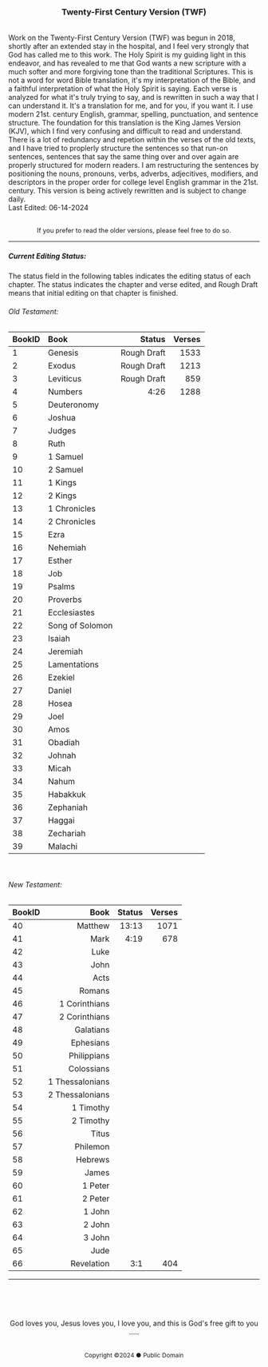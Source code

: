 <h3 style="text-align: center;">Twenty-First Century Version (TWF)</h3>
<br>
Work on the Twenty-First Century Version (TWF) was begun in 2018, shortly after an extended stay in the hospital, and I feel very strongly that God has called me to this work. The Holy Spirit is my guiding light in this endeavor, and has revealed to me that God wants a new scripture with a much softer and more forgiving tone than the traditional Scriptures. This is not a word for word Bible translation, it's my interpretation of the Bible, and a faithful interpretation of what the Holy Spirit is saying. Each verse is analyzed for what it's truly trying to say, and is rewritten in such a way that I can understand it. It's a translation for me, and for you, if you want it. I use modern 21st. century English, grammar, spelling, punctuation, and sentence structure. The foundation for this translation is the King James Version (KJV), which I find very confusing and difficult to read and understand. There is a lot of redundancy and repetion within the verses of the old texts, and I have tried to proplerly structure the sentences so that run-on sentences, sentences that say the same thing over and over again are properly structured for modern readers. I am restructuring the sentences by positioning the nouns, pronouns, verbs, adverbs, adjecitives, modifiers, and descriptors in the proper order for college level English grammar in the 21st. century. This version is being actively rewritten and is subject to change daily.
<br>
Last Edited: 06-14-2024
<br><br>
<p style="font-size: .8rem; text-align: center;">If you prefer to read the older versions, please feel free to do so.</>

<br>

---

##### Current Editing Status:
The status field in the following tables indicates the editing status of each chapter. The status indicates the chapter and verse edited, and Rough Draft means that initial editing on that chapter is finished.

###### Old Testament:
|BookID|Book|Status |Verses|
|:---  |:---| ---:  | ---: |
|1 |Genesis         |Rough Draft|1533|
|2 |Exodus          |Rough Draft|1213|
|3 |Leviticus       |Rough Draft|859 |
|4 |Numbers         |4:26       |1288|
|5 |Deuteronomy     ||
|6 |Joshua          ||
|7 |Judges          ||
|8 |Ruth            ||
|9 |1 Samuel        ||
|10|2 Samuel        ||
|11|1 Kings         ||
|12|2 Kings         ||
|13|1 Chronicles    ||
|14|2 Chronicles    ||
|15|Ezra            ||
|16|Nehemiah        ||
|17|Esther          ||
|18|Job             ||
|19|Psalms          ||
|20|Proverbs        ||
|21|Ecclesiastes    ||
|22|Song of Solomon ||
|23|Isaiah          ||
|24|Jeremiah        ||
|25|Lamentations    ||
|26|Ezekiel         ||
|27|Daniel          ||
|28|Hosea           ||
|29|Joel            ||
|30|Amos            ||
|31|Obadiah         ||
|32|Johnah          ||
|33|Micah           ||
|34|Nahum           ||
|35|Habakkuk        ||
|36|Zephaniah       ||
|37|Haggai          ||
|38|Zechariah       ||
|39|Malachi         ||

<br>

###### New Testament:
|BookID|Book|Status |Verses|
|:---  |---:|---:  |---:  |
|40|Matthew         |13:13|1071|
|41|Mark            |4:19 |678 |
|42|Luke            ||
|43|John            ||
|44|Acts            ||
|45|Romans          ||
|46|1 Corinthians   ||
|47|2 Corinthians   ||
|48|Galatians       ||
|49|Ephesians       ||
|50|Philippians     ||
|51|Colossians      ||
|52|1 Thessalonians ||
|53|2 Thessalonians ||
|54|1 Timothy       ||
|55|2 Timothy       ||
|56|Titus           ||
|57|Philemon        ||
|58|Hebrews         ||
|59|James           ||
|60|1 Peter         ||
|61|2 Peter         ||
|62|1 John          ||
|63|2 John          ||
|64|3 John          ||
|65|Jude            ||
|66|Revelation      |3:1|404 |

---

<br><br><br>

<p style="text-align: center;">God loves you, Jesus loves you, I love you, and this is God's free gift to you .....</><br><br>
<p style="font-size: .75rem; text-align: center;">Copyright ©2024 ● Public Domain</p>